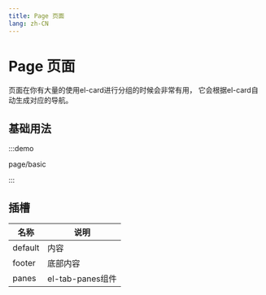 ```yaml
---
title: Page 页面
lang: zh-CN
---
```


# Page 页面

页面在你有大量的使用el-card进行分组的时候会非常有用， 它会根据el-card自动生成对应的导航。

## 基础用法

:::demo

page/basic

:::



## 插槽

| 名称      | 说明    |
| ------- | ----- |
| default    | 内容 |
| footer   | 底部内容  |
| panes | el-tab-panes组件    |
